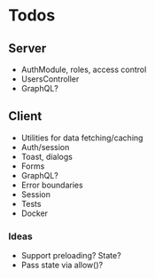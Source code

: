 # Todos

## Server

- AuthModule, roles, access control
- UsersController
- GraphQL?

## Client

- Utilities for data fetching/caching
- Auth/session
- Toast, dialogs
- Forms
- GraphQL?
- Error boundaries
- Session
- Tests
- Docker

### Ideas

- Support preloading? State?
- Pass state via allow()?
